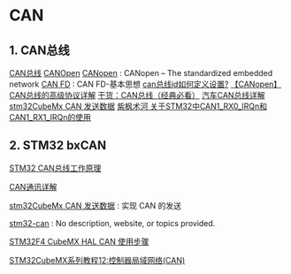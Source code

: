 # CAN

## 1. CAN总线

[CAN总线](https://baike.baidu.com/item/CAN%E6%80%BB%E7%BA%BF/297754?fr=aladdin)
[CANOpen](https://baike.baidu.com/item/CANopen/2700924?fr=aladdin)
[CANopen](https://www.can-cia.org/canopen/) : CANopen – The standardized embedded network
[CAN FD](https://www.can-cia.org/can-knowledge/can/can-fd/) : CAN FD-基本思想
[can总线id如何定义设置?](http://www.elecfans.com/emb/jiekou/20171127587131.html)
[【CANopen】CAN总线的高级协议详解](https://www.pianshen.com/article/77221316535/)
[干货：CAN总线（经典必看）](https://www.sohu.com/a/341413335_465219)
[汽车CAN总线详解](https://www.cnblogs.com/qiche/p/10344423.html)
[stm32CubeMx CAN 发送数据](https://www.cnblogs.com/birdBull/p/10905067.html)
[紫枫术河
关于STM32中CAN1_RX0_IRQn和CAN1_RX1_IRQn的使用](https://www.cnblogs.com/liushuhe1990/articles/12766935.html)


## 2. STM32  bxCAN

[STM32 CAN总线工作原理](https://blog.csdn.net/baidu_37366055/article/details/98070376)

[CAN通讯详解](https://blog.csdn.net/CSDN_Yoa/article/details/81384924)

[stm32CubeMx CAN 发送数据](https://www.cnblogs.com/birdBull/p/10905067.html) : 实现 CAN 的发送

[stm32-can](https://github.com/itachi1121/stm32-can) : No description, website, or topics provided.

[STM32F4 CubeMX HAL CAN 使用步骤](https://blog.csdn.net/u012308586/article/details/81001102)

[STM32CubeMX系列教程12:控制器局域网络(CAN)](https://www.waveshare.net/study/article-651-1.html)



